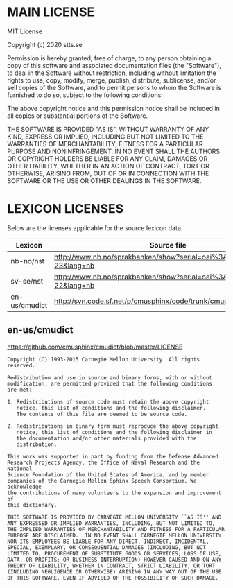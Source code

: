 # MAIN LICENSE

MIT License

Copyright (c) 2020 stts.se

Permission is hereby granted, free of charge, to any person obtaining a copy
of this software and associated documentation files (the "Software"), to deal
in the Software without restriction, including without limitation the rights
to use, copy, modify, merge, publish, distribute, sublicense, and/or sell
copies of the Software, and to permit persons to whom the Software is
furnished to do so, subject to the following conditions:

The above copyright notice and this permission notice shall be included in all
copies or substantial portions of the Software.

THE SOFTWARE IS PROVIDED "AS IS", WITHOUT WARRANTY OF ANY KIND, EXPRESS OR
IMPLIED, INCLUDING BUT NOT LIMITED TO THE WARRANTIES OF MERCHANTABILITY,
FITNESS FOR A PARTICULAR PURPOSE AND NONINFRINGEMENT. IN NO EVENT SHALL THE
AUTHORS OR COPYRIGHT HOLDERS BE LIABLE FOR ANY CLAIM, DAMAGES OR OTHER
LIABILITY, WHETHER IN AN ACTION OF CONTRACT, TORT OR OTHERWISE, ARISING FROM,
OUT OF OR IN CONNECTION WITH THE SOFTWARE OR THE USE OR OTHER DEALINGS IN THE
SOFTWARE.


# LEXICON LICENSES

Below are the licenses applicable for the source lexicon data.

|Lexicon | Source file |License |
|-----|-----|-----|
| nb-no/nst | http://www.nb.no/sprakbanken/show?serial=oai%3Anb.no%3Asbr-23&lang=nb | [Creative_Commons-ZERO (CC-ZERO)](https://creativecommons.org/publicdomain/zero/1.0) |
| sv-se/nst | http://www.nb.no/sprakbanken/show?serial=oai%3Anb.no%3Asbr-22&lang=nb |[Creative_Commons-ZERO (CC-ZERO)](https://creativecommons.org/publicdomain/zero/1.0) |
| en-us/cmudict | http://svn.code.sf.net/p/cmusphinx/code/trunk/cmudict/cmudict.0.7a | [BSD-2-Clause](https://opensource.org/licenses/bsd-license.php) like (see below)

## en-us/cmudict

https://github.com/cmusphinx/cmudict/blob/master/LICENSE

    Copyright (C) 1993-2015 Carnegie Mellon University. All rights reserved.
    
    Redistribution and use in source and binary forms, with or without
    modification, are permitted provided that the following conditions
    are met:
    
    1. Redistributions of source code must retain the above copyright
       notice, this list of conditions and the following disclaimer.
       The contents of this file are deemed to be source code.
    
    2. Redistributions in binary form must reproduce the above copyright
       notice, this list of conditions and the following disclaimer in
       the documentation and/or other materials provided with the
       distribution.
    
    This work was supported in part by funding from the Defense Advanced
    Research Projects Agency, the Office of Naval Research and the National
    Science Foundation of the United States of America, and by member
    companies of the Carnegie Mellon Sphinx Speech Consortium. We acknowledge
    the contributions of many volunteers to the expansion and improvement of
    this dictionary.
    
    THIS SOFTWARE IS PROVIDED BY CARNEGIE MELLON UNIVERSITY ``AS IS'' AND
    ANY EXPRESSED OR IMPLIED WARRANTIES, INCLUDING, BUT NOT LIMITED TO,
    THE IMPLIED WARRANTIES OF MERCHANTABILITY AND FITNESS FOR A PARTICULAR
    PURPOSE ARE DISCLAIMED.  IN NO EVENT SHALL CARNEGIE MELLON UNIVERSITY
    NOR ITS EMPLOYEES BE LIABLE FOR ANY DIRECT, INDIRECT, INCIDENTAL,
    SPECIAL, EXEMPLARY, OR CONSEQUENTIAL DAMAGES (INCLUDING, BUT NOT
    LIMITED TO, PROCUREMENT OF SUBSTITUTE GOODS OR SERVICES; LOSS OF USE,
    DATA, OR PROFITS; OR BUSINESS INTERRUPTION) HOWEVER CAUSED AND ON ANY
    THEORY OF LIABILITY, WHETHER IN CONTRACT, STRICT LIABILITY, OR TORT
    (INCLUDING NEGLIGENCE OR OTHERWISE) ARISING IN ANY WAY OUT OF THE USE
    OF THIS SOFTWARE, EVEN IF ADVISED OF THE POSSIBILITY OF SUCH DAMAGE.
